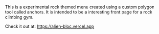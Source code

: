 This is a experimental rock themed menu created using a custom polygon tool called anchors.
It is intended to be a interesting front page for a rock climbing gym.

Check it out at: https://alien-bloc.vercel.app
